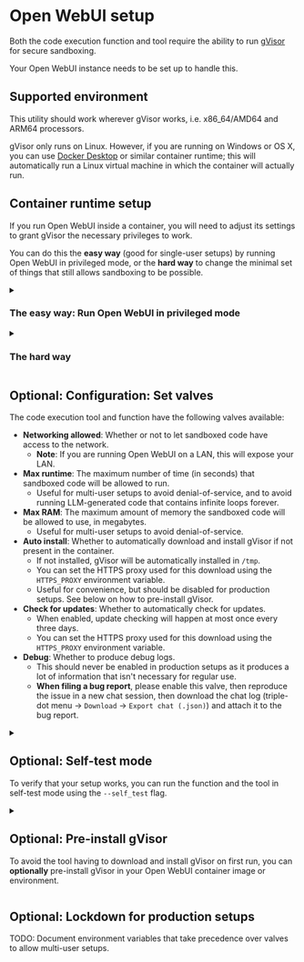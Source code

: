 # Open WebUI setup

Both the code execution function and tool require the ability to run [gVisor](https://gvisor.dev) for secure sandboxing.

Your Open WebUI instance needs to be set up to handle this.

## Supported environment

This utility should work wherever gVisor works, i.e. x86_64/AMD64 and ARM64 processors.

gVisor only runs on Linux. However, if you are running on Windows or OS X, you can use [Docker Desktop](https://www.docker.com/products/docker-desktop/) or similar container runtime; this will automatically run a Linux virtual machine in which the container will actually run.

## Container runtime setup

If you run Open WebUI inside a container, you will need to adjust its settings to grant gVisor the necessary privileges to work.

You can do this the **easy way** (good for single-user setups) by running Open WebUI in privileged mode, or the **hard way** to change the minimal set of things that still allows sandboxing to be possible.

<details>
<summary>

### The easy way: Run Open WebUI in privileged mode

</summary>

* On **Docker**: Add `--privileged=true` to `docker run`.
* On **Kubernetes**: Set `spec.securityContext.privileged` to `true`.

**This will remove all security measures** from the Open WebUI container. From a security perspective, this is roughly equivalent to running the Open WebUI server as root outside of a container on the host machine. However, **code running as part of this code execution function/tool will still run in a secure gVisor sandbox** and cannot impact the host or the Open WebUI container.

This is adequate for single-user setups not exposed to the outside Internet, while still providing strong security against LLMs generating malicious code. However, if you are running a multi-user setup, or if you do not fully trust Open WebUI's code, or the Open WebUI server's HTTP port is exposed to the outside Internet, you may want to harden it further. If so, **don't** set the `privileged` setting, and read on to "the hard way" instead.

</details>

<details>
<summary>

### The hard way

</summary>

The below is the minimal subset of changes that `--privileged=true` does that is still necessary for sandboxing to work.

* Remove the container's default **system call filter** (`seccomp`):
    * On **Docker**: Add `--security-opt=seccomp=unconfined` to `docker run`.
    * On **Kubernetes**: Set [`spec.securityContext.seccompProfile.type`](https://kubernetes.io/docs/tasks/configure-pod-container/security-context/#set-the-seccomp-profile-for-a-container) to `Unconfined`.
    * If you would like to use a specific seccomp profile rather than running without system call filtering, you can use [Dangerzone's seccomp profile](https://github.com/freedomofpress/dangerzone/blob/main/share/seccomp.gvisor.json) which is tuned to allow gVisor system calls through.
    * **Why**: By default, some system calls are blocked by the [container runtime's default system call filter](https://docs.docker.com/engine/security/seccomp/#significant-syscalls-blocked-by-the-default-profile). The use of these system calls **enhances security when running subcontainers**, but they are blocked by default because most containerized applications don't ever *need* to create subcontainers. gVisor, however, does. Specifically, gVisor needs to:
        * ... create isolated namespaces using the [`unshare(2)` system call](https://www.man7.org/linux/man-pages/man2/unshare.2.html)
        * ... create isolated chroots via the [`mount(2)` system call](https://www.man7.org/linux/man-pages/man2/mount.2.html)
        * ... `pivot_root` into these roots via the [`pivot_root(2)` system call](https://www.man7.org/linux/man-pages/man2/pivot_root.2.html)
        * ... trace sandboxed processes to block their system calls from reaching the host Linux kernel using the [`ptrace(2)` system call](https://www.man7.org/linux/man-pages/man2/ptrace.2.html)
* **Mount `cgroupfs` as writable**:
    * On **Docker**: Add `--mount=type=bind,source=/sys/fs/cgroup,target=/sys/fs/cgroup,readonly=false` to `docker run`.
    * On **Kubernetes**: Add a [`hostPath` volume](https://kubernetes.io/docs/concepts/storage/volumes/#hostpath) with `path` set to `/sys/fs/cgroup`, then mount it in your container's `volumeMounts` with options `mountPath` set to `/sys/fs/cgroup` and `readOnly` set to `false`.
    * **Why**: This is needed so that gVisor can create child [cgroups](https://en.wikipedia.org/wiki/Cgroups), necessary to enforce per-sandbox resource usage limits.
* **Mount `procfs` at `/proc2`**:
    * On **Docker**: Add `--mount=type=bind,source=/proc,target=/proc2,readonly=false,bind-recursive=disabled` to `docker run`.
    * On **Kubernetes**: Add a [`hostPath` volume](https://kubernetes.io/docs/concepts/storage/volumes/#hostpath) with `path` set to `/proc`, then mount it in your container's `volumeMounts` with options `mountPath` set to `/proc2` and `readOnly` set to `false`.
    * **Why**: By default, in non-privileged mode, the container runtime will mask certain sub-paths of `/proc` inside the container by creating submounts of `/proc` (e.g. `/proc/bus`, `/proc/sys`, etc.). gVisor does not really care or use anything under these sub-mounts, but *does* need to be able to mount `procfs` in the chroot environment it isolates itself in. However, its ability to mount `procfs` requires having an existing unobstructed view of `procfs` (i.e. a mount of `procfs` with no submounts). Otherwise, such mount attempts will be denied by the kernel (see the explanation for "locked" mounts on [`mount_namespaces(8)`](https://www.man7.org/linux/man-pages/man7/mount_namespaces.7.html)). Therefore, exposing an unobstructed (non-recursive) view of `/proc` elsewhere in the container filesystem (such as `/proc2`) informs the kernel that it is OK for this container to be able to mount `procfs`.
* Remove the container's default **AppArmor profile**:
    * On **Docker**: Add `--security-opt=apparmor=unconfined` to `docker run`.
    * On **Kubernetes**: Set [`spec.securityContext.appArmorProfile.type`](https://kubernetes.io/docs/tasks/configure-pod-container/security-context/#set-the-apparmor-profile-for-a-container) to `Unconfined`.
    * **Why**: By default, the capability to `mount` filesystems are blocked by the [container runtime's default AppArmor profile](https://github.com/moby/moby/blob/96ea6e0f9bed4b6936f4b266b207100812aec0b7/profiles/apparmor/template.go#L45). In order to sandbox itself, gVisor uses [`pivot_root(2)`](https://www.man7.org/linux/man-pages/man2/pivot_root.2.html)s to restrict its own view of the filesystem. For this to work, it needs a minimal set of mounted filesystems to exist in that view, hence needing to `mount` them there.
* **Set the `container_engine_t` SELinux label**:
    * On **Docker**: Add `--security-opt=label=type:container_engine_t` to `docker run`.
    * On **Kubernetes**: Set [`spec.securityContext.seLinuxOptions.type`](https://kubernetes.io/docs/tasks/configure-pod-container/security-context/#assign-selinux-labels-to-a-container) to `container_engine_t`.
    * **Why**: The default SELinux label for containers (`container_t`) does not allow the creation of namespaces, which gVisor requires for additional isolation . The `container_engine_t` label allows this.
    * If you don't have SELinux enabled, this setting does nothing and may be omitted.

<details>
<summary>

#### Does the "hard way" actually provide more security than privileged mode?

</summary>

**The short answer**: Yes; a container running in privileged mode basically has full access to the host, whereas the subset of security options listed in the "hard way" still provide isolation.

**The long answer**: The most important security aspect that the above setting **do not modify** but that privileged mode does is the set of **[Linux capabilities](https://www.man7.org/linux/man-pages/man7/capabilities.7.html)** granted to the process running in the Open WebUI container. In privileged mode, the container is granted, for example:

* `CAP_NET_ADMIN`, which allows it to reconfigure the kernel's network stack.
* `CAP_SYS_ADMIN`, which allows it to escape the container and run any process on the host.
* `CAP_SYS_MODULE`, which allows it to install any kernel module.

You can check this using the `capsh` binary:

```shell
# Without privileged mode:
$ docker run --rm ghcr.io/open-webui/open-webui:main sh -c 'apt-get update; apt-get install -y libcap2-bin; capsh --print' | grep 'Bounding set'
Bounding set =cap_chown,cap_dac_override,cap_fowner,cap_fsetid,cap_kill,cap_setgid,cap_setuid,cap_setpcap,cap_net_bind_service,cap_net_raw,cap_sys_chroot,cap_mknod,cap_audit_write,cap_setfcap

# With privileged mode:
$ docker run --rm --privileged=true ghcr.io/open-webui/open-webui:main sh -c 'apt-get update; apt-get install -y libcap2-bin; capsh --print' | grep 'Bounding set'
Bounding set =cap_chown,cap_dac_override,cap_dac_read_search,cap_fowner,cap_fsetid,cap_kill,cap_setgid,cap_setuid,cap_setpcap,cap_linux_immutable,cap_net_bind_service,cap_net_broadcast,cap_net_admin,cap_net_raw,cap_ipc_lock,cap_ipc_owner,cap_sys_module,cap_sys_rawio,cap_sys_chroot,cap_sys_ptrace,cap_sys_pacct,cap_sys_admin,cap_sys_boot,cap_sys_nice,cap_sys_resource,cap_sys_time,cap_sys_tty_config,cap_mknod,cap_lease,cap_audit_write,cap_audit_control,cap_setfcap,cap_mac_override,cap_mac_admin,cap_syslog,cap_wake_alarm,cap_block_suspend,cap_audit_read,cap_perfmon,cap_bpf,cap_checkpoint_restore
```

To illustrate the difference, here's how an Open WebUI running in privileged mode can get full write access to the host's root filesystem. This will not work in non-privileged mode.

```shell
$ docker run --rm -it --privileged=true ghcr.io/open-webui/open-webui:main bash

# List the host's block storage devices.
root@container:/app/backend# lsblk
NAME   MAJ:MIN RM   SIZE RO TYPE MOUNTPOINTS
sda      8:0    0 111.8G  0 disk
├─sda1   8:1    0  63.4G  0 part
├─sda2   8:2    0   507M  0 part
├─sda3   8:3    0   128M  0 part
[...]

# Mount the root block device at `/mnt`.
root@container:/app/backend# mount /dev/sda1 /mnt

# Full access to the host's root filesystem.
root@container:/app/backend# tree -L 2 /mnt
/mnt
├── bin -> usr/bin
├── boot
├── dev
├── etc
│   ├── apparmor
│   ├── apparmor.d
│   ├── bash.bashrc
│   ├── crontab
│   ├── [...]
│   ├── modprobe.d
│   ├── modules-load.d
│   ├── passwd
│   ├── profile
│   ├── profile.d
│   ├── rc.d
│   ├── shadow
│   ├── sudoers
│   ├── sudoers.d
│   ├── [...]
│   └── zsh
├── home
│   ├── [...]
│   └── [YOUR_NAME_HERE]
├── lib -> usr/lib
├── lib64 -> usr/lib
├── lost+found
├── media
│   ├── [...]
│   └── autofs
├── mnt
├── opt
│   └── [...]
├── proc
├── root
├── run
├── sbin -> usr/bin
├── srv
│   ├── ftp
│   └── http
├── sys
├── tmp
├── usr
│   ├── bin
│   ├── lib
│   └── [...]
└── var
    ├── [...]
    └── tmp
```

While this document will not elaborate on how, it should be fairly obvious how one can escalate to full root access on the host from there.

</details>
</details>

## **Optional**: Configuration: Set valves

The code execution tool and function have the following valves available:

* **Networking allowed**: Whether or not to let sandboxed code have access to the network.
  * **Note**: If you are running Open WebUI on a LAN, this will expose your LAN.
* **Max runtime**: The maximum number of time (in seconds) that sandboxed code will be allowed to run.
  * Useful for multi-user setups to avoid denial-of-service, and to avoid running LLM-generated code that contains infinite loops forever.
* **Max RAM**: The maximum amount of memory the sandboxed code will be allowed to use, in megabytes.
  * Useful for multi-user setups to avoid denial-of-service.
* **Auto install**: Whether to automatically download and install gVisor if not present in the container.
  * If not installed, gVisor will be automatically installed in `/tmp`.
  * You can set the HTTPS proxy used for this download using the `HTTPS_PROXY` environment variable.
  * Useful for convenience, but should be disabled for production setups. See below on how to pre-install gVisor.
* **Check for updates**: Whether to automatically check for updates.
  * When enabled, update checking will happen at most once every three days.
  * You can set the HTTPS proxy used for this download using the `HTTPS_PROXY` environment variable.
* **Debug**: Whether to produce debug logs.
  * This should never be enabled in production setups as it produces a lot of information that isn't necessary for regular use.
  * **When filing a bug report**, please enable this valve, then reproduce the issue in a new chat session, then download the chat log (triple-dot menu → `Download` → `Export chat (.json)`) and attach it to the bug report.

<details>
<summary>

## **Optional**: Self-test mode

To verify that your setup works, you can run the function and the tool in self-test mode using the `--self_test` flag.

</summary>

For example, here is a Docker invocation running the `run_code.py` script inside the Open WebUI container image with the above flags:

```shell
$ git clone https://github.com/EtiennePerot/safe-code-execution && \
  cd safe-code-execution && \
  docker run --rm \
    --security-opt=seccomp=unconfined \
    --security-opt=apparmor=unconfined \
    --security-opt=label=type:container_engine_t \
    --mount=type=bind,source=/sys/fs/cgroup,target=/sys/fs/cgroup,readonly=false \
    --mount=type=bind,source=/proc,target=/proc2,readonly=false,bind-recursive=disabled \
    --mount=type=bind,source="$(pwd)",target=/test \
    ghcr.io/open-webui/open-webui:main \
    sh -c 'python3 /test/open-webui/tools/run_code.py --self_test && python3 /test/open-webui/functions/run_code.py --self_test'
```

If all goes well, you should see:

```
⏳ Running self-test: simple_python
✔ Self-test simple_python passed.
⏳ Running self-test: simple_bash
✔ Self-test simple_bash passed.
⏳ Running self-test: bad_syntax_python
✔ Self-test bad_syntax_python passed.
⏳ Running self-test: bad_syntax_bash
✔ Self-test bad_syntax_bash passed.
⏳ Running self-test: long_running_code
✔ Self-test long_running_code passed.
⏳ Running self-test: ram_hog
✔ Self-test ram_hog passed.
✅ All tool self-tests passed, good go to!
...
✅ All function self-tests passed, good go to!
```

If you get an error, try to add the `--debug` to each `run_code.py` invocation for extra information, then file a bug.

</details>
<details>
<summary>

## **Optional**: Pre-install gVisor

To avoid the tool having to download and install gVisor on first run, you can **optionally** pre-install gVisor in your Open WebUI container image or environment.

</summary>

For example, here is a sample `Dockerfile` that extends the Open WebUI container image and pre-installs gVisor:

```Dockerfile
# Note: Using this Dockerfile is optional.
FROM ghcr.io/open-webui/open-webui:main

# Install `wget`.
RUN apt-get update && DEBIAN_FRONTEND=noninteractive apt-get upgrade -y </dev/null && DEBIAN_FRONTEND=noninteractive apt-get install -y wget </dev/null

# Install gVisor at `/usr/bin/runsc`.
RUN wget -O /tmp/runsc "https://storage.googleapis.com/gvisor/releases/release/latest/$(uname -m)/runsc" && \
    wget -O /tmp/runsc.sha512 "https://storage.googleapis.com/gvisor/releases/release/latest/$(uname -m)/runsc.sha512" && \
    cd /tmp && sha512sum -c runsc.sha512 && \
    chmod 555 /tmp/runsc && rm /tmp/runsc.sha512 && mv /tmp/runsc /usr/bin/runsc
```

</details>

## **Optional**: Lockdown for production setups

TODO: Document environment variables that take precedence over valves to allow multi-user setups.
